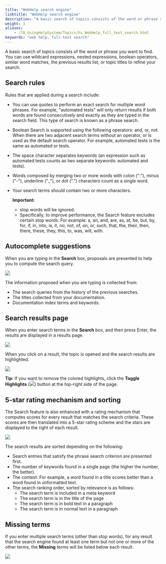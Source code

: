 ```yaml
--- 
title: "WebHelp search engine"
linktitle: "WebHelp search engine"
description: "A basic search of topics consists of the word or phrase you want to find. You can use wildcard expressions, nested expressions, boolean operators, similar word matches, the previous results list, or topic titles to refine your search."
weight: 3
aliases: 
    - /TA_UsingHelpSystem/Topics/hs_WebHelp_full_text_search.html
keywords: "web help, full-text search"
---
```


A basic search of topics consists of the word or phrase you want to find. You can use wildcard expressions, nested expressions, boolean operators, similar word matches, the previous results list, or topic titles to refine your search.

## Search rules

Rules that are applied during a search include:

-   You can use quotes to perform an exact search for multiple word phrases. For example, "automated tests" will only return results if both words are found consecutively and exactly as they are typed in the search field. This type of search is known as a phrase search.
-   Boolean Search is supported using the following operators: and, or, not. When there are two adjacent search terms without an operator, or is used as the default search operator. For example, automated tests is the same as automated or tests.
-   The space character separates keywords \(an expression such as automated tests counts as two separate keywords: automated and tests\).
-   Words composed by merging two or more words with colon \(":"\), minus \("-"\), underline \("\_"\), or dot \("."\) characters count as a single word.
-   Your search terms should contain two or more characters.

    **Important:**

    -   stop words will be ignored.
    -   Specifically, to improve performance, the Search feature excludes certain stop words. For example: a, an, and, are, as, at, be, but, by, for, if, in, into, is, it, no, not, of, on, or, such, that, the, their, then, there, these, they, this, to, was, will, with.

## Autocomplete suggestions

When you are typing in the **Search** box, proposals are presented to help you to compute the search query.

![](/images/TA_UsingHelpSystem/Images/search_autocomplete.png)

The information proposed when you are typing is collected from:

-   The search queries from the history of the previous searches.
-   The titles collected from your documentation.
-   Documentation index terms and keywords.

## Search results page

When you enter search terms in the **Search** box, and then press Enter, the results are displayed in a results page.

![](/images/TA_UsingHelpSystem/Images/search_page.png)

When you click on a result, the topic is opened and the search results are highlighted.

![](/images/TA_UsingHelpSystem/Images/search_page_selected.png)

**Tip:** If you want to remove the colored highlights, click the **Toggle Highlights** \(![](/images/TA_UsingHelpSystem/Images/toggle_btn.png)\) button at the top-right side of the page.

## 5-star rating mechanism and sorting

The Search feature is also enhanced with a rating mechanism that computes scores for every result that matches the search criteria. These scores are then translated into a 5-star rating scheme and the stars are displayed to the right of each result.

![](/images/TA_UsingHelpSystem/Images/stars_sorting.png)

The search results are sorted depending on the following:

-   Search entries that satisfy the phrase search criterion are presented first.
-   The number of keywords found in a single page \(the higher the number, the better\).
-   The context. For example, a word found in a title scores better than a word found in unformatted text.
-   The search ranking order, sorted by relevance is as follows:
    -   The search term is included in a meta keyword
    -   The search term is in the title of the page
    -   The search term is in bold text in a paragraph
    -   The search term is in normal text in a paragraph

## Missing terms

If you enter multiple search terms \(other than stop words\), for any result that the search engine found at least one term but not one or more of the other terms, the **Missing** terms will be listed below each result.

![](/images/TA_UsingHelpSystem/Images/missing_terms.png)



